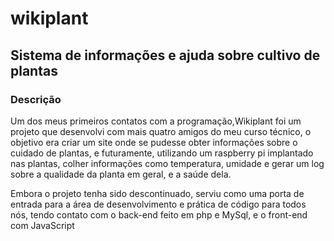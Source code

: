 # wikiplant

## Sistema de informações e ajuda sobre cultivo de plantas

### Descrição

Um dos meus primeiros contatos com a programação,Wikiplant foi um projeto que desenvolvi com mais quatro amigos do meu curso técnico, o objetivo era criar um site onde se pudesse obter informações sobre o cuidado de plantas, e futuramente, utilizando um raspberry pi implantado nas plantas, colher informações como temperatura, umidade e gerar um log sobre a qualidade da planta em geral, e a saúde dela.

Embora o projeto tenha sido descontinuado, serviu como uma porta de entrada para a área de desenvolvimento e prática de código para todos nós, tendo contato com o back-end feito em php e MySql, e o front-end com JavaScript
